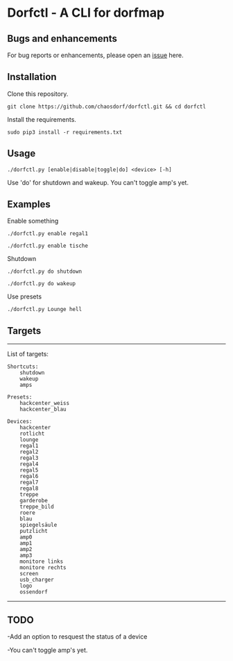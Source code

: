 # Dorfctl - A CLI for dorfmap

## Bugs and enhancements

For bug reports or enhancements, please open an [issue](https://github.com/A2nkF/dorfctl/issues) here.

## Installation

Clone this repository.

`git clone https://github.com/chaosdorf/dorfctl.git && cd dorfctl`

Install the requirements.

`sudo pip3 install -r requirements.txt`


## Usage

`./dorfctl.py [enable|disable|toggle|do] <device> [-h]`

Use 'do' for shutdown and wakeup.
You can't toggle amp's yet.

## Examples

Enable something

`./dorfctl.py enable regal1`

`./dorfctl.py enable tische`

Shutdown

`./dorfctl.py do shutdown`

`./dorfctl.py do wakeup`

Use presets

`./dorfctl.py Lounge hell`

## Targets

-----------------------------------------
List of targets:

    Shortcuts:
        shutdown
        wakeup
        amps

    Presets:
        hackcenter_weiss
        hackcenter_blau

    Devices:
        hackcenter
        rotlicht
        lounge
        regal1
        regal2
        regal3
        regal4
        regal5
        regal6
        regal7
        regal8
        treppe
        garderobe
        treppe_bild
        roere
        blau
        spiegelsäule
        putzlicht
        amp0
        amp1
        amp2
        amp3
        monitore links
        monitore rechts
        screen
        usb_charger
        logo
        ossendorf
------------------------------------------
## TODO

-Add an option to resquest the status of a device

-You can't toggle amp's yet.

